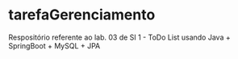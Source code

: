 # tarefaGerenciamento
Respositório referente ao lab. 03 de SI 1 - ToDo List usando Java + SpringBoot + MySQL + JPA
